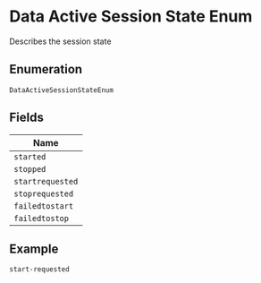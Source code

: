 
# Data Active Session State Enum

Describes the session state

## Enumeration

`DataActiveSessionStateEnum`

## Fields

| Name |
|  --- |
| `started` |
| `stopped` |
| `startrequested` |
| `stoprequested` |
| `failedtostart` |
| `failedtostop` |

## Example

```
start-requested
```

